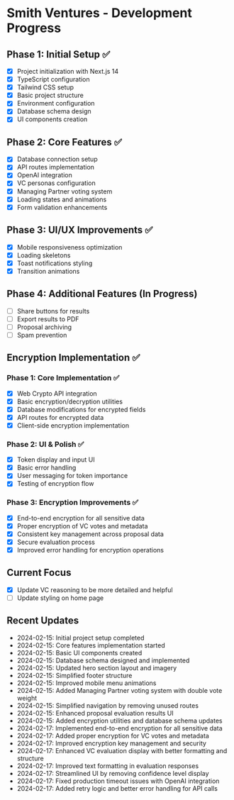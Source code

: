# Smith Ventures - Development Progress

## Phase 1: Initial Setup ✅

- [x] Project initialization with Next.js 14
- [x] TypeScript configuration
- [x] Tailwind CSS setup
- [x] Basic project structure
- [x] Environment configuration
- [x] Database schema design
- [x] UI components creation

## Phase 2: Core Features ✅

- [x] Database connection setup
- [x] API routes implementation
- [x] OpenAI integration
- [x] VC personas configuration
- [x] Managing Partner voting system
- [x] Loading states and animations
- [x] Form validation enhancements

## Phase 3: UI/UX Improvements ✅

- [x] Mobile responsiveness optimization
- [x] Loading skeletons
- [x] Toast notifications styling
- [x] Transition animations

## Phase 4: Additional Features (In Progress)

- [ ] Share buttons for results
- [ ] Export results to PDF
- [ ] Proposal archiving
- [ ] Spam prevention

## Encryption Implementation ✅

### Phase 1: Core Implementation ✅

- [x] Web Crypto API integration
- [x] Basic encryption/decryption utilities
- [x] Database modifications for encrypted fields
- [x] API routes for encrypted data
- [x] Client-side encryption implementation

### Phase 2: UI & Polish ✅

- [x] Token display and input UI
- [x] Basic error handling
- [x] User messaging for token importance
- [x] Testing of encryption flow

### Phase 3: Encryption Improvements ✅

- [x] End-to-end encryption for all sensitive data
- [x] Proper encryption of VC votes and metadata
- [x] Consistent key management across proposal data
- [x] Secure evaluation process
- [x] Improved error handling for encryption operations

## Current Focus

- [x] Update VC reasoning to be more detailed and helpful
- [ ] Update styling on home page

## Recent Updates

- 2024-02-15: Initial project setup completed
- 2024-02-15: Core features implementation started
- 2024-02-15: Basic UI components created
- 2024-02-15: Database schema designed and implemented
- 2024-02-15: Updated hero section layout and imagery
- 2024-02-15: Simplified footer structure
- 2024-02-15: Improved mobile menu animations
- 2024-02-15: Added Managing Partner voting system with double vote weight
- 2024-02-15: Simplified navigation by removing unused routes
- 2024-02-15: Enhanced proposal evaluation results UI
- 2024-02-15: Added encryption utilities and database schema updates
- 2024-02-17: Implemented end-to-end encryption for all sensitive data
- 2024-02-17: Added proper encryption for VC votes and metadata
- 2024-02-17: Improved encryption key management and security
- 2024-02-17: Enhanced VC evaluation display with better formatting and structure
- 2024-02-17: Improved text formatting in evaluation responses
- 2024-02-17: Streamlined UI by removing confidence level display
- 2024-02-17: Fixed production timeout issues with OpenAI integration
- 2024-02-17: Added retry logic and better error handling for API calls
